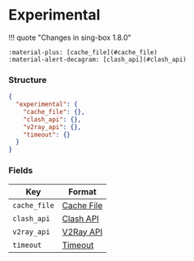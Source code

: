 # Experimental

!!! quote "Changes in sing-box 1.8.0"

    :material-plus: [cache_file](#cache_file)  
    :material-alert-decagram: [clash_api](#clash_api)

### Structure

```json
{
  "experimental": {
    "cache_file": {},
    "clash_api": {},
    "v2ray_api": {},
    "timeout": {}
  }
}
```

### Fields

| Key          | Format                     |
|--------------|----------------------------|
| `cache_file` | [Cache File](./cache-file/) |
| `clash_api`  | [Clash API](./clash-api/)   |
| `v2ray_api`  | [V2Ray API](./v2ray-api/)   |
| `timeout`    | [Timeout](./timeout/)       |